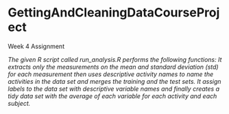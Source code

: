 # GettingAndCleaningDataCourseProject
Week 4 Assignment

*The given R script called run_analysis.R performs the following functions:
It extracts only the measurements on the mean and standard deviation (std) for each measurement then uses descriptive activity names to name the activities in the data set and merges the training and the test sets. It assign labels to the data set with descriptive variable names and finally creates a tidy data set with the average of each variable for each activity and each subject.*

